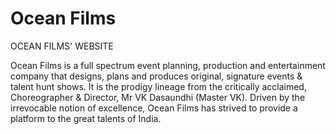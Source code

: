 # Ocean Films

OCEAN FILMS' WEBSITE

Ocean Films is a full spectrum event planning, production and entertainment company that designs, plans and produces original, signature events & talent hunt shows. It is the prodigy lineage from the critically acclaimed, Choreographer & Director, Mr VK Dasaundhi (Master VK). Driven by the irrevocable notion of excellence, Ocean Films has strived to provide a platform to the great talents of India.
